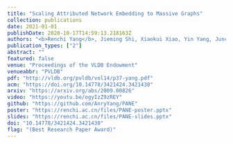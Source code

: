 ```yaml
---
title: "Scaling Attributed Network Embedding to Massive Graphs"
collection: publications
date: 2021-01-01
publishDate: 2020-10-17T14:59:13.218163Z
authors: "<b>Renchi Yang</b>, Jieming Shi, Xiaokui Xiao, Yin Yang, Juncheng Liu, Sourav Bhowmick"
publication_types: ["2"]
abstract: ""
featured: false
venue: "Proceedings of the VLDB Endowment"
venueabbr: "PVLDB"
pdf: "http://vldb.org/pvldb/vol14/p37-yang.pdf"
acm: "https://doi.org/10.14778/3421424.3421430"
arxiv: "https://arxiv.org/abs/2009.00826"
video: "https://youtu.be/ogyIzZ9zREY"
github: "https://github.com/AnryYang/PANE"
poster: "https://renchi.ac.cn/files/PANE-poster.pptx"
slides: "https://renchi.ac.cn/files/PANE-slides.pptx"
doi: "10.14778/3421424.3421430"
flag: "(Best Research Paper Award)"
---
```

